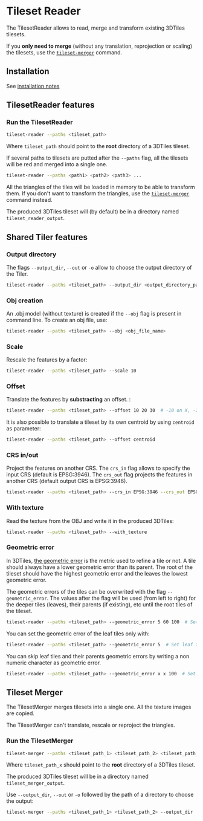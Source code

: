 # Tileset Reader

The TilesetReader allows to read, merge and transform existing 3DTiles tilesets.

If you __only need to merge__ (without any translation, reprojection or scaling) the tilesets, use the [`tileset-merger`](#tileset-merger) command.

## Installation

See [installation notes](https://github.com/VCityTeam/py3dtilers/blob/master/README.md)

## TilesetReader features

### Run the TilesetReader

```bash
tileset-reader --paths <tileset_path>
```

Where `tileset_path` should point to the __root__ directory of a 3DTiles tileset.

If several paths to tilesets are putted after the `--paths` flag, all the tilesets will be red and merged into a single one.

```bash
tileset-reader --paths <path1> <path2> <path3> ...
```

All the triangles of the tiles will be loaded in memory to be able to transform them. If you don't want to transform the triangles, use the [`tileset-merger`](#tileset-merger) command instead.

The produced 3DTiles tileset will (by default) be in a directory named `tileset_reader_output`.

## Shared Tiler features

### Output directory

The flags `--output_dir`, `--out` or `-o` allow to choose the output directory of the Tiler.

```bash
tileset-reader --paths <tileset_path> --output_dir <output_directory_path>
```

### Obj creation

An .obj model (without texture) is created if the `--obj` flag is present in command line. To create an obj file, use:

```bash
tileset-reader --paths <tileset_path> --obj <obj_file_name>
```

### Scale

Rescale the features by a factor:

```bash
tileset-reader --paths <tileset_path> --scale 10
```

### Offset

Translate the features by __substracting__ an offset. :

```bash
tileset-reader --paths <tileset_path> --offset 10 20 30  # -10 on X, -20 on Y, -30 on Z
```

It is also possible to translate a tileset by its own centroid by using `centroid` as parameter:

```bash
tileset-reader --paths <tileset_path> --offset centroid
```

### CRS in/out

Project the features on another CRS. The `crs_in` flag allows to specify the input CRS (default is EPSG:3946). The `crs_out` flag projects the features in another CRS (default output CRS is EPSG:3946).

```bash
tileset-reader --paths <tileset_path> --crs_in EPSG:3946 --crs_out EPSG:4171
```

### With texture

Read the texture from the OBJ and write it in the produced 3DTiles:

```bash
tileset-reader --paths <tileset_path> --with_texture
```

### Geometric error

In 3DTiles, [the geometric error](https://github.com/CesiumGS/3d-tiles/tree/main/specification#geometric-error) is the metric used to refine a tile or not. A tile should always have a lower geometric error than its parent. The root of the tileset should have the highest geometric error and the leaves the lowest geometric error.

The geometric errors of the tiles can be overwrited with the flag `--geometric_error`. The values after the flag will be used (from left to right) for the deeper tiles (leaves), their parents (if existing), etc until the root tiles of the tileset.

```bash
tileset-reader --paths <tileset_path> --geometric_error 5 60 100  # Set leaf tiles GE to 5, their parents GE to 60 and root tiles GE to 100
```

You can set the geometric error of the leaf tiles only with:

```bash
tileset-reader --paths <tileset_path> --geometric_error 5  # Set leaf tiles GE to 5
```

You can skip leaf tiles and their parents geometric errors by writing a non numeric character as geometric error.

```bash
tileset-reader --paths <tileset_path> --geometric_error x x 100  # Set root tiles GE to 100
```

## Tileset Merger

The TilesetMerger merges tilesets into a single one. All the texture images are copied.

The TilesetMerger can't translate, rescale or reproject the triangles.

### Run the TilesetMerger

```bash
tileset-merger --paths <tileset_path_1> <tileset_path_2> <tileset_path_3> ...
```

Where `tileset_path_x` should point to the __root__ directory of a 3DTiles tileset.

The produced 3DTiles tileset will be in a directory named `tileset_merger_output`.

Use `--output_dir`, `--out` or `-o` followed by the path of a directory to choose the output:

```bash
tileset-merger --paths <tileset_path_1> <tileset_path_2> --output_dir ../merged_tileset
```
